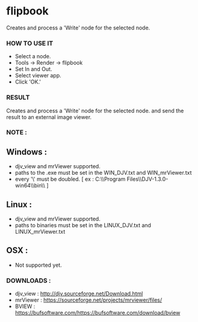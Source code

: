 # flipbook

Creates and process a 'Write' node for the selected node.

### HOW TO USE IT

* Select a node.
* Tools -> Render -> flipbook
* Set In and Out.
* Select viewer app.
* Click 'OK.'

### RESULT

Creates and process a 'Write' node for the selected node. and send the result to an external image viewer.

### NOTE :

## Windows :
* djv_view and mrViewer supported.
* paths to the .exe must be set in the WIN_DJV.txt and WIN_mrViewer.txt
* every '\\' must be doubled. [ ex : C:\\\Program Files\\\DJV-1.3.0-win64\\\bin\\\ ]

## Linux :
* djv_view and mrViewer supported.
* paths to binaries must be set in the LINUX_DJV.txt and LINUX_mrViewer.txt

## OSX :
* Not supported yet.


### DOWNLOADS :

* djv_view : http://djv.sourceforge.net/Download.html
* mrViewer : https://sourceforge.net/projects/mrviewer/files/
* BVIEW    : https://bufsoftware.com/https://bufsoftware.com/download/bview